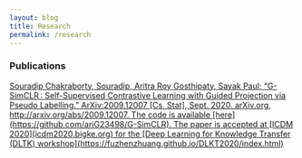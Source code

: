 ```yaml
---
layout: blog
title: Research
permalink: /research
---
```


<!-- Write the Post page here -->
<div class="main">
<div class="post-wrap archive">
    <h3>Publications</h3>
    <article class="archive-item">
        <a class="archive-item-link" href="{{site.url}}/assets/BatchNorm.pdf">Souradip Chakraborty, Souradip, Aritra Roy Gosthipaty, Sayak Paul; “G-SimCLR : Self-Supervised Contrastive Learning with Guided Projection via Pseudo Labelling.” ArXiv:2009.12007 [Cs, Stat], Sept. 2020. arXiv.org, http://arxiv.org/abs/2009.12007. The code is available [here](https://github.com/ariG23498/G-SimCLR). The paper is accepted at [ICDM 2020](icdm2020.bigke.org) for  the [Deep Learning for Knowledge Transfer (DLTK) workshop](https://fuzhenzhuang.github.io/DLKT2020/index.html) </a>
    </article>
</div>
</div>
